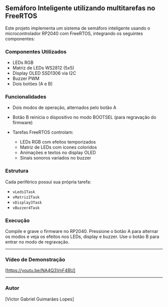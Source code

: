 ## Semáforo Inteligente utilizando multitarefas no FreeRTOS

Este projeto implementa um sistema de semáforo inteligente usando o microcontrolador RP2040 com FreeRTOS, integrando os seguintes componentes:

### Componentes Utilizados

* LEDs RGB 
* Matriz de LEDs WS2812 (5x5)
* Display OLED SSD1306 via I2C
* Buzzer PWM
* Dois botões (A e B)

### Funcionalidades

* Dois modos de operação, alternados pelo botão A
* Botão B reinicia o dispositivo no modo BOOTSEL (para regravação do firmware)
* Tarefas FreeRTOS controlam:

  * LEDs RGB com efeitos temporizados
  * Matriz de LEDs com ícones coloridos
  * Animações e textos no display OLED
  * Sinais sonoros variados no buzzer

### Estrutura

Cada periférico possui sua própria tarefa:

* `vLeds1Task`
* `vMatriz2Task`
* `vDisplay3Task`
* `vBuzzer4Task`

### Execução

Compile e grave o firmware no RP2040. Pressione o botão A para alternar os modos e veja os efeitos nos LEDs, display e buzzer. Use o botão B para entrar no modo de regravação.

---

### Vídeo de Demonstração

\[https://youtu.be/NA4Q3VnF4BU]

---

### Autor

\[Victor Gabriel Guimarães Lopes]
